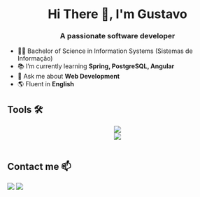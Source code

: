 
<h1 align="center">Hi There 👋, I'm Gustavo</h1>

<h3 align="center">A passionate software developer</h3> <!--<img src="https://64.media.tumblr.com/ebf74887520abe1b1fbed76f463af135/tumblr_pew3zxiCR71rnbw6mo1_1280.gif" width="250" align="right">-->

- 👨‍🎓  Bachelor of Science in Information Systems (Sistemas de Informação)
- 📚  I’m currently learning **Spring, PostgreSQL, Angular**
- 💬  Ask me about **Web Development**
- 🌎  Fluent in **English**

## Tools 🛠

<div align="center" width="100%">
    <img src="https://skillicons.dev/icons?i=java,spring,python,flask,js,bootstrap,html,css" /><br>
    <img src="https://skillicons.dev/icons?i=mysql,postgres,sqlite,git,linux" /><br>
</div>
<br>

## Contact me 📫
<a href="https://www.linkedin.com/in/gustavo-quirino-saraiva/" target="_blank"><img src="https://img.shields.io/badge/-LinkedIn-%230077B5?style=for-the-badge&logo=linkedin&logoColor=white" target="_blank"></a>
<a href = "mailto:gustavoqsaraiva@gmail.com"><img src="https://img.shields.io/badge/-Gmail-%23333?style=for-the-badge&logo=gmail&logoColor=white" target="_blank"></a>
<!--<a href = "mailto:gustavoqsaraiva@gmail.com"><img src="https://img.shields.io/badge/Gmail-D14836?style=for-the-badge&logo=gmail&logoColor=white" target="_blank"></a>-->
<br>

<!--
GITHUB STATS
<div>
<a href="https://github.com/seu-usuário-aqui">
<img height="180em" src="https://github-readme-stats.vercel.app/api/top-langs/?username=GustavoQS&layout=compact&langs_count=7&theme=dracula"/>
<img height="180em" src="https://github-readme-stats.vercel.app/api?username=GustavoQS&show_icons=true&theme=dracula&include_all_commits=true&count_private=true"/>
</div>

**GustavoQS/GustavoQS** is a ✨ _special_ ✨ repository because its `README.md` (this file) appears on your GitHub profile.

Here are some ideas to get you started:

- 🔭 I’m currently working on ...
- 🌱 I’m currently learning ...
- 👯 I’m looking to collaborate on ...
- 🤔 I’m looking for help with ...
- 💬 Ask me about ...
- 📫 How to reach me: ...
- 😄 Pronouns: ...
- ⚡ Fun fact: ...
-->

